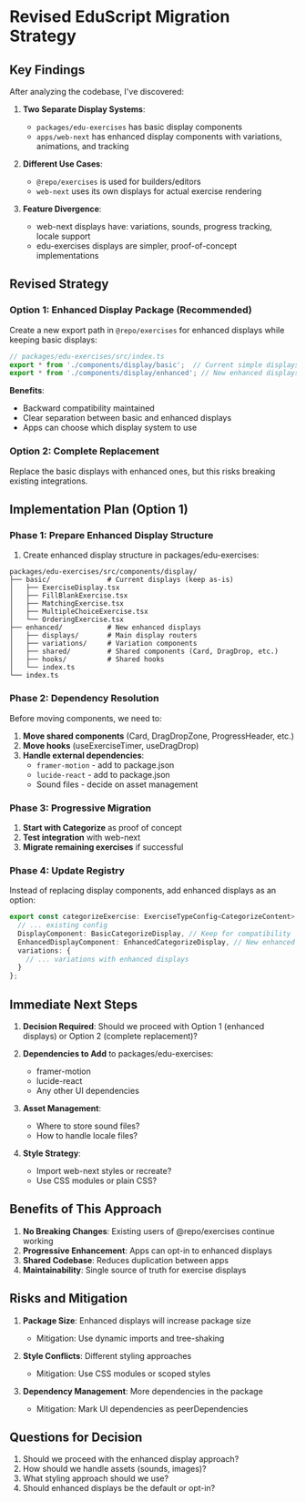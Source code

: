 # Revised EduScript Migration Strategy

## Key Findings

After analyzing the codebase, I've discovered:

1. **Two Separate Display Systems**: 
   - `packages/edu-exercises` has basic display components
   - `apps/web-next` has enhanced display components with variations, animations, and tracking

2. **Different Use Cases**:
   - `@repo/exercises` is used for builders/editors
   - `web-next` uses its own displays for actual exercise rendering

3. **Feature Divergence**:
   - web-next displays have: variations, sounds, progress tracking, locale support
   - edu-exercises displays are simpler, proof-of-concept implementations

## Revised Strategy

### Option 1: Enhanced Display Package (Recommended)

Create a new export path in `@repo/exercises` for enhanced displays while keeping basic displays:

```typescript
// packages/edu-exercises/src/index.ts
export * from './components/display/basic';  // Current simple displays
export * from './components/display/enhanced'; // New enhanced displays from web-next
```

**Benefits**:
- Backward compatibility maintained
- Clear separation between basic and enhanced displays
- Apps can choose which display system to use

### Option 2: Complete Replacement

Replace the basic displays with enhanced ones, but this risks breaking existing integrations.

## Implementation Plan (Option 1)

### Phase 1: Prepare Enhanced Display Structure

1. Create enhanced display structure in packages/edu-exercises:
```
packages/edu-exercises/src/components/display/
├── basic/              # Current displays (keep as-is)
│   ├── ExerciseDisplay.tsx
│   ├── FillBlankExercise.tsx
│   ├── MatchingExercise.tsx
│   ├── MultipleChoiceExercise.tsx
│   └── OrderingExercise.tsx
├── enhanced/           # New enhanced displays
│   ├── displays/       # Main display routers
│   ├── variations/     # Variation components
│   ├── shared/         # Shared components (Card, DragDrop, etc.)
│   ├── hooks/          # Shared hooks
│   └── index.ts
└── index.ts
```

### Phase 2: Dependency Resolution

Before moving components, we need to:

1. **Move shared components** (Card, DragDropZone, ProgressHeader, etc.)
2. **Move hooks** (useExerciseTimer, useDragDrop)
3. **Handle external dependencies**:
   - `framer-motion` - add to package.json
   - `lucide-react` - add to package.json
   - Sound files - decide on asset management

### Phase 3: Progressive Migration

1. **Start with Categorize** as proof of concept
2. **Test integration** with web-next
3. **Migrate remaining exercises** if successful

### Phase 4: Update Registry

Instead of replacing display components, add enhanced displays as an option:

```typescript
export const categorizeExercise: ExerciseTypeConfig<CategorizeContent> = {
  // ... existing config
  DisplayComponent: BasicCategorizeDisplay, // Keep for compatibility
  EnhancedDisplayComponent: EnhancedCategorizeDisplay, // New enhanced version
  variations: {
    // ... variations with enhanced displays
  }
};
```

## Immediate Next Steps

1. **Decision Required**: Should we proceed with Option 1 (enhanced displays) or Option 2 (complete replacement)?

2. **Dependencies to Add** to packages/edu-exercises:
   - framer-motion
   - lucide-react
   - Any other UI dependencies

3. **Asset Management**: 
   - Where to store sound files?
   - How to handle locale files?

4. **Style Strategy**:
   - Import web-next styles or recreate?
   - Use CSS modules or plain CSS?

## Benefits of This Approach

1. **No Breaking Changes**: Existing users of @repo/exercises continue working
2. **Progressive Enhancement**: Apps can opt-in to enhanced displays
3. **Shared Codebase**: Reduces duplication between apps
4. **Maintainability**: Single source of truth for exercise displays

## Risks and Mitigation

1. **Package Size**: Enhanced displays will increase package size
   - Mitigation: Use dynamic imports and tree-shaking

2. **Style Conflicts**: Different styling approaches
   - Mitigation: Use CSS modules or scoped styles

3. **Dependency Management**: More dependencies in the package
   - Mitigation: Mark UI dependencies as peerDependencies

## Questions for Decision

1. Should we proceed with the enhanced display approach?
2. How should we handle assets (sounds, images)?
3. What styling approach should we use?
4. Should enhanced displays be the default or opt-in?